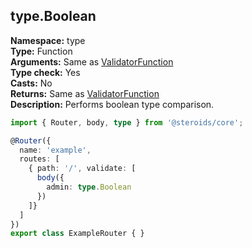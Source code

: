 ## type.Boolean

**Namespace:** type  
**Type:** Function  
**Arguments:** Same as [ValidatorFunction](../../router-decorator/routedefinition/validationrule/validatorfunction)  
**Type check:** Yes  
**Casts:** No  
**Returns:** Same as [ValidatorFunction](../../router-decorator/routedefinition/validationrule/validatorfunction)  
**Description:** Performs boolean type comparison.

```ts
import { Router, body, type } from '@steroids/core';

@Router({
  name: 'example',
  routes: [
    { path: '/', validate: [
      body({
        admin: type.Boolean
      })
    ]}
  ]
})
export class ExampleRouter { }
```
